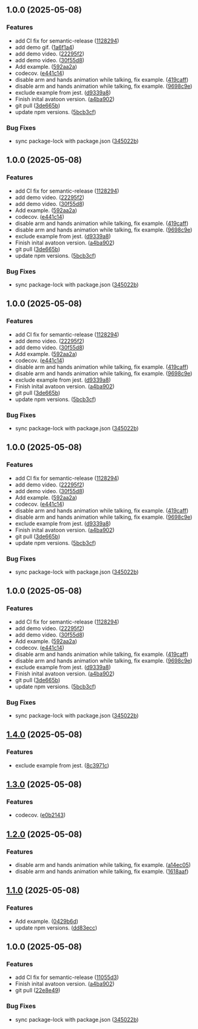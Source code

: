 ## 1.0.0 (2025-05-08)

### Features

* add CI fix for semantic-release ([1128294](https://github.com/khaledalam/avatoon/commit/1128294f866ed9296ccd2188a1c494645c715f63))
* add demo gif. ([1a6f1a4](https://github.com/khaledalam/avatoon/commit/1a6f1a42999ed7d84f8c2524818fc04ce6ce229c))
* add demo video. ([22295f2](https://github.com/khaledalam/avatoon/commit/22295f2c6682494d08946aa9d0bc8844ee13ff25))
* add demo video. ([30f55d8](https://github.com/khaledalam/avatoon/commit/30f55d8a647d6256e2f0988739df12b82af3d741))
* Add example. ([592aa2a](https://github.com/khaledalam/avatoon/commit/592aa2aa3bdd1197b0f925132c272889bf9945b1))
* codecov. ([e441c14](https://github.com/khaledalam/avatoon/commit/e441c14a78213774986f3473767b6ccefd971291))
* disable arm and hands animation while talking, fix example. ([419caff](https://github.com/khaledalam/avatoon/commit/419caff2172b6ac2ec7d8f30a7901c7bb0db9d3f))
* disable arm and hands animation while talking, fix example. ([9698c9e](https://github.com/khaledalam/avatoon/commit/9698c9eb423c34305422b19fdce797b206cd9cad))
* exclude example from jest. ([d9339a8](https://github.com/khaledalam/avatoon/commit/d9339a8694b2b76b280f87b18bfe6958cd8e3ba9))
* Finish inital avatoon version. ([a4ba902](https://github.com/khaledalam/avatoon/commit/a4ba902a4cd4c5ae87260a77c177360e326a66c2))
* git pull ([3de665b](https://github.com/khaledalam/avatoon/commit/3de665b033430f09abbc78b8e0e3292db04c41c1))
* update npm versions. ([5bcb3cf](https://github.com/khaledalam/avatoon/commit/5bcb3cf5b9d598fe986673997d1e9be9f8c070d1))

### Bug Fixes

* sync package-lock with package.json ([345022b](https://github.com/khaledalam/avatoon/commit/345022bbd9ac5b2727fab4286ed5979b739102d2))

## 1.0.0 (2025-05-08)

### Features

* add CI fix for semantic-release ([1128294](https://github.com/khaledalam/avatoon/commit/1128294f866ed9296ccd2188a1c494645c715f63))
* add demo video. ([22295f2](https://github.com/khaledalam/avatoon/commit/22295f2c6682494d08946aa9d0bc8844ee13ff25))
* add demo video. ([30f55d8](https://github.com/khaledalam/avatoon/commit/30f55d8a647d6256e2f0988739df12b82af3d741))
* Add example. ([592aa2a](https://github.com/khaledalam/avatoon/commit/592aa2aa3bdd1197b0f925132c272889bf9945b1))
* codecov. ([e441c14](https://github.com/khaledalam/avatoon/commit/e441c14a78213774986f3473767b6ccefd971291))
* disable arm and hands animation while talking, fix example. ([419caff](https://github.com/khaledalam/avatoon/commit/419caff2172b6ac2ec7d8f30a7901c7bb0db9d3f))
* disable arm and hands animation while talking, fix example. ([9698c9e](https://github.com/khaledalam/avatoon/commit/9698c9eb423c34305422b19fdce797b206cd9cad))
* exclude example from jest. ([d9339a8](https://github.com/khaledalam/avatoon/commit/d9339a8694b2b76b280f87b18bfe6958cd8e3ba9))
* Finish inital avatoon version. ([a4ba902](https://github.com/khaledalam/avatoon/commit/a4ba902a4cd4c5ae87260a77c177360e326a66c2))
* git pull ([3de665b](https://github.com/khaledalam/avatoon/commit/3de665b033430f09abbc78b8e0e3292db04c41c1))
* update npm versions. ([5bcb3cf](https://github.com/khaledalam/avatoon/commit/5bcb3cf5b9d598fe986673997d1e9be9f8c070d1))

### Bug Fixes

* sync package-lock with package.json ([345022b](https://github.com/khaledalam/avatoon/commit/345022bbd9ac5b2727fab4286ed5979b739102d2))

## 1.0.0 (2025-05-08)

### Features

* add CI fix for semantic-release ([1128294](https://github.com/khaledalam/avatoon/commit/1128294f866ed9296ccd2188a1c494645c715f63))
* add demo video. ([22295f2](https://github.com/khaledalam/avatoon/commit/22295f2c6682494d08946aa9d0bc8844ee13ff25))
* add demo video. ([30f55d8](https://github.com/khaledalam/avatoon/commit/30f55d8a647d6256e2f0988739df12b82af3d741))
* Add example. ([592aa2a](https://github.com/khaledalam/avatoon/commit/592aa2aa3bdd1197b0f925132c272889bf9945b1))
* codecov. ([e441c14](https://github.com/khaledalam/avatoon/commit/e441c14a78213774986f3473767b6ccefd971291))
* disable arm and hands animation while talking, fix example. ([419caff](https://github.com/khaledalam/avatoon/commit/419caff2172b6ac2ec7d8f30a7901c7bb0db9d3f))
* disable arm and hands animation while talking, fix example. ([9698c9e](https://github.com/khaledalam/avatoon/commit/9698c9eb423c34305422b19fdce797b206cd9cad))
* exclude example from jest. ([d9339a8](https://github.com/khaledalam/avatoon/commit/d9339a8694b2b76b280f87b18bfe6958cd8e3ba9))
* Finish inital avatoon version. ([a4ba902](https://github.com/khaledalam/avatoon/commit/a4ba902a4cd4c5ae87260a77c177360e326a66c2))
* git pull ([3de665b](https://github.com/khaledalam/avatoon/commit/3de665b033430f09abbc78b8e0e3292db04c41c1))
* update npm versions. ([5bcb3cf](https://github.com/khaledalam/avatoon/commit/5bcb3cf5b9d598fe986673997d1e9be9f8c070d1))

### Bug Fixes

* sync package-lock with package.json ([345022b](https://github.com/khaledalam/avatoon/commit/345022bbd9ac5b2727fab4286ed5979b739102d2))

## 1.0.0 (2025-05-08)

### Features

* add CI fix for semantic-release ([1128294](https://github.com/khaledalam/avatoon/commit/1128294f866ed9296ccd2188a1c494645c715f63))
* add demo video. ([22295f2](https://github.com/khaledalam/avatoon/commit/22295f2c6682494d08946aa9d0bc8844ee13ff25))
* add demo video. ([30f55d8](https://github.com/khaledalam/avatoon/commit/30f55d8a647d6256e2f0988739df12b82af3d741))
* Add example. ([592aa2a](https://github.com/khaledalam/avatoon/commit/592aa2aa3bdd1197b0f925132c272889bf9945b1))
* codecov. ([e441c14](https://github.com/khaledalam/avatoon/commit/e441c14a78213774986f3473767b6ccefd971291))
* disable arm and hands animation while talking, fix example. ([419caff](https://github.com/khaledalam/avatoon/commit/419caff2172b6ac2ec7d8f30a7901c7bb0db9d3f))
* disable arm and hands animation while talking, fix example. ([9698c9e](https://github.com/khaledalam/avatoon/commit/9698c9eb423c34305422b19fdce797b206cd9cad))
* exclude example from jest. ([d9339a8](https://github.com/khaledalam/avatoon/commit/d9339a8694b2b76b280f87b18bfe6958cd8e3ba9))
* Finish inital avatoon version. ([a4ba902](https://github.com/khaledalam/avatoon/commit/a4ba902a4cd4c5ae87260a77c177360e326a66c2))
* git pull ([3de665b](https://github.com/khaledalam/avatoon/commit/3de665b033430f09abbc78b8e0e3292db04c41c1))
* update npm versions. ([5bcb3cf](https://github.com/khaledalam/avatoon/commit/5bcb3cf5b9d598fe986673997d1e9be9f8c070d1))

### Bug Fixes

* sync package-lock with package.json ([345022b](https://github.com/khaledalam/avatoon/commit/345022bbd9ac5b2727fab4286ed5979b739102d2))

## 1.0.0 (2025-05-08)

### Features

* add CI fix for semantic-release ([1128294](https://github.com/khaledalam/avatoon/commit/1128294f866ed9296ccd2188a1c494645c715f63))
* add demo video. ([22295f2](https://github.com/khaledalam/avatoon/commit/22295f2c6682494d08946aa9d0bc8844ee13ff25))
* add demo video. ([30f55d8](https://github.com/khaledalam/avatoon/commit/30f55d8a647d6256e2f0988739df12b82af3d741))
* Add example. ([592aa2a](https://github.com/khaledalam/avatoon/commit/592aa2aa3bdd1197b0f925132c272889bf9945b1))
* codecov. ([e441c14](https://github.com/khaledalam/avatoon/commit/e441c14a78213774986f3473767b6ccefd971291))
* disable arm and hands animation while talking, fix example. ([419caff](https://github.com/khaledalam/avatoon/commit/419caff2172b6ac2ec7d8f30a7901c7bb0db9d3f))
* disable arm and hands animation while talking, fix example. ([9698c9e](https://github.com/khaledalam/avatoon/commit/9698c9eb423c34305422b19fdce797b206cd9cad))
* exclude example from jest. ([d9339a8](https://github.com/khaledalam/avatoon/commit/d9339a8694b2b76b280f87b18bfe6958cd8e3ba9))
* Finish inital avatoon version. ([a4ba902](https://github.com/khaledalam/avatoon/commit/a4ba902a4cd4c5ae87260a77c177360e326a66c2))
* git pull ([3de665b](https://github.com/khaledalam/avatoon/commit/3de665b033430f09abbc78b8e0e3292db04c41c1))
* update npm versions. ([5bcb3cf](https://github.com/khaledalam/avatoon/commit/5bcb3cf5b9d598fe986673997d1e9be9f8c070d1))

### Bug Fixes

* sync package-lock with package.json ([345022b](https://github.com/khaledalam/avatoon/commit/345022bbd9ac5b2727fab4286ed5979b739102d2))

## [1.4.0](https://github.com/khaledalam/avatoon/compare/v1.3.0...v1.4.0) (2025-05-08)

### Features

* exclude example from jest. ([8c3971c](https://github.com/khaledalam/avatoon/commit/8c3971c500162fcac214038188ec78f59623ce59))

## [1.3.0](https://github.com/khaledalam/avatoon/compare/v1.2.0...v1.3.0) (2025-05-08)

### Features

* codecov. ([e0b2143](https://github.com/khaledalam/avatoon/commit/e0b2143772ae9f219736c65efb49b398f13e23d5))

## [1.2.0](https://github.com/khaledalam/avatoon/compare/v1.1.0...v1.2.0) (2025-05-08)

### Features

* disable arm and hands animation while talking, fix example. ([a14ec05](https://github.com/khaledalam/avatoon/commit/a14ec053c8ced6ac7f1718570fddd0e9462039ed))
* disable arm and hands animation while talking, fix example. ([1618aaf](https://github.com/khaledalam/avatoon/commit/1618aaf355a4d16012ad8c4b95ac1acdfb405fa2))

## [1.1.0](https://github.com/khaledalam/avatoon/compare/v1.0.0...v1.1.0) (2025-05-08)

### Features

* Add example. ([0429b6d](https://github.com/khaledalam/avatoon/commit/0429b6d7fbc09ca7574fa75d4ea2bc95185d76af))
* update npm versions. ([dd83ecc](https://github.com/khaledalam/avatoon/commit/dd83ecc61aa78ba1f5c303fd45d89364fbda9e70))

## 1.0.0 (2025-05-08)

### Features

* add CI fix for semantic-release ([11055d3](https://github.com/khaledalam/avatoon/commit/11055d34eaa54bba72b7b9227aa74e09bc28c339))
* Finish inital avatoon version. ([a4ba902](https://github.com/khaledalam/avatoon/commit/a4ba902a4cd4c5ae87260a77c177360e326a66c2))
* git pull ([22e8e49](https://github.com/khaledalam/avatoon/commit/22e8e495662db5e204515d930baa6b99831787b9))

### Bug Fixes

* sync package-lock with package.json ([345022b](https://github.com/khaledalam/avatoon/commit/345022bbd9ac5b2727fab4286ed5979b739102d2))
